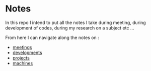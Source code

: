 # Notes

In this repo I intend to put all the notes I take during meeting, during development of codes, during my research on a subject etc ...

From here I can navigate along the notes on :
  - [meetings](meetings.md)
  - [developments](devs.md)
  - [projects](projects.md)
  - [machines](machines.md)
